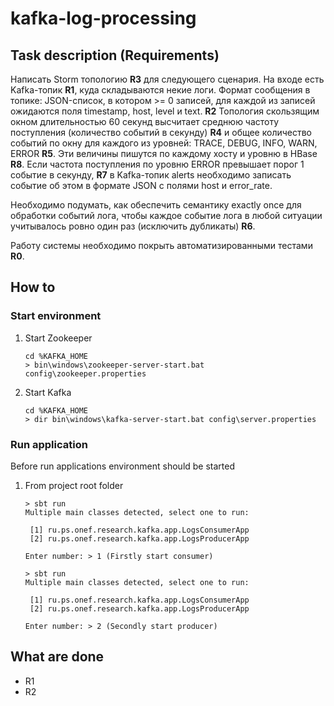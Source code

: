# kafka-log-processing

## Task description (Requirements)
Написать Storm топологию **R3** для следующего сценария. 
На входе есть Kafka-топик **R1**, куда складываются некие логи. 
Формат сообщения в топике: 
JSON-список, в котором >= 0 записей, для каждой из записей ожидаются поля timestamp, host, level и text. **R2**
Топология скользящим окном длительностью 60 секунд высчитает среднюю частоту поступления (количество событий в секунду) **R4** и 
общее количество событий по окну для каждого из уровней: TRACE, DEBUG, INFO, WARN, ERROR **R5**. 
Эти величины пишутся по каждому хосту и уровню в HBase **R8**.
Если частота поступления по уровню ERROR превышает порог 1 событие в секунду, **R7** 
в Kafka-топик alerts необходимо записать событие об этом в формате JSON с полями host и error_rate.

Необходимо подумать, как обеспечить семантику exactly once для обработки событий лога, 
чтобы каждое событие лога в любой ситуации учитывалось ровно один раз (исключить дубликаты) **R6**. 

Работу системы необходимо покрыть автоматизированными тестами **R0**.

## How to 
### Start environment

1. Start Zookeeper
    ````
    cd %KAFKA_HOME
    > bin\windows\zookeeper-server-start.bat config\zookeeper.properties
    ````
1. Start Kafka
    ````
    cd %KAFKA_HOME
    > dir bin\windows\kafka-server-start.bat config\server.properties
    ````
    
### Run application 
Before run applications environment should be started 
1. From project root folder
    ```
    > sbt run
    Multiple main classes detected, select one to run:
    
     [1] ru.ps.onef.research.kafka.app.LogsConsumerApp
     [2] ru.ps.onef.research.kafka.app.LogsProducerApp
    
    Enter number: > 1 (Firstly start consumer)
    
    > sbt run
    Multiple main classes detected, select one to run:
    
     [1] ru.ps.onef.research.kafka.app.LogsConsumerApp
     [2] ru.ps.onef.research.kafka.app.LogsProducerApp
    
    Enter number: > 2 (Secondly start producer)
    ```

## What are done
* R1
* R2
